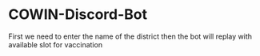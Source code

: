 # COWIN-Discord-Bot
First we need to enter the name of the district then the bot will replay with available slot for vaccination
